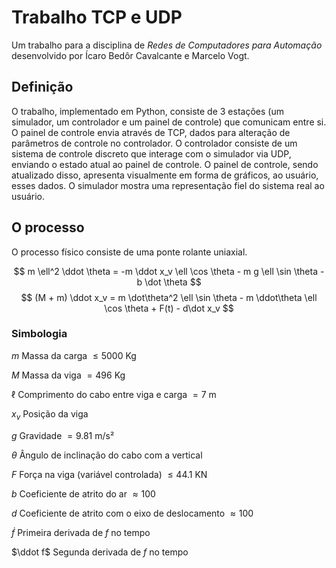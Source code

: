 <!---
	To compile the LaTeX in this file to README.md, one must run the commands
	`python -m readme2tex --output README.md INPUT.md --nocdn`
	`python fix-svg-color.py`

	To install the first tool you must run
	`pip install readme2tex`
-->

# Trabalho TCP e UDP

Um trabalho para a disciplina de _Redes de Computadores para Automação_ desenvolvido por Ícaro Bedôr Cavalcante e Marcelo Vogt.

## Definição

O trabalho, implementado em Python, consiste de 3 estações (um simulador, um controlador e um painel de controle) que comunicam entre si.
O painel de controle envia através de TCP, dados para alteração de parâmetros de controle no controlador.
O controlador consiste de um sistema de controle discreto que interage com o simulador via UDP, enviando o estado atual ao painel de controle.
O painel de controle, sendo atualizado disso, apresenta visualmente em forma de gráficos, ao usuário, esses dados.
O simulador mostra uma representação fiel do sistema real ao usuário.

## O processo

O processo físico consiste de uma ponte rolante uniaxial.

$$ m \ell^2 \ddot \theta = -m \ddot x_v \ell \cos \theta - m g \ell \sin \theta - b \dot \theta $$
$$ (M + m) \ddot x_v = m \dot\theta^2 \ell \sin \theta - m \ddot\theta \ell \cos \theta + F(t) - d\dot x_v $$

### Simbologia

$m$ Massa da carga $\leq 5000$ Kg

$M$ Massa da viga $= 496$ Kg

$\ell$ Comprimento do cabo entre viga e carga $= 7$ m

$x_v$ Posição da viga

$g$ Gravidade $= 9.81$ m/s²

$\theta$ Ângulo de inclinação do cabo com a vertical

$F$ Força na viga (variável controlada) $\leq 44.1$ KN

$b$ Coeficiente de atrito do ar $\approx 100$

$d$ Coeficiente de atrito com o eixo de deslocamento $\approx 100$

$\dot f$ Primeira derivada de $f$ no tempo

$\ddot f$ Segunda derivada de $f$ no tempo

###
